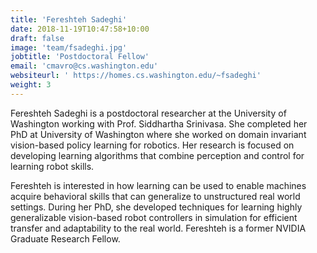 ```yaml
---
title: 'Fereshteh Sadeghi'
date: 2018-11-19T10:47:58+10:00
draft: false
image: 'team/fsadeghi.jpg'
jobtitle: 'Postdoctoral Fellow'
email: 'cmavro@cs.washington.edu'
websiteurl: ' https://homes.cs.washington.edu/~fsadeghi'
weight: 3
---
```


Fereshteh Sadeghi is a postdoctoral researcher at the University of Washington working with Prof. Siddhartha Srinivasa. She completed her PhD at University of Washington where she worked on domain invariant vision-based policy learning for robotics. Her research is focused on developing learning algorithms that combine perception and control for learning robot skills. 

Fereshteh is interested in how learning can be used to enable machines acquire behavioral skills that can generalize to unstructured real world settings. During her PhD, she developed techniques for learning highly generalizable vision-based robot controllers in simulation for efficient transfer and adaptability to the real world. Fereshteh is a former NVIDIA Graduate Research Fellow. 
